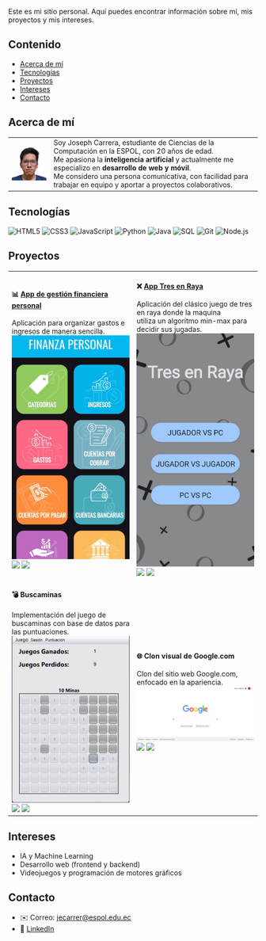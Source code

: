 Este es mi sitio personal. Aquí puedes encontrar información sobre mí, mis
proyectos y mis intereses.

## Contenido
- [Acerca de mí](#acerca-de-mí)
- [Tecnologías](#tecnologías)
- [Proyectos](#proyectos)
- [Intereses](#intereses)
- [Contacto](#contacto)  

## Acerca de mí

<table>
  <tr>
    <td>
      <img src="assets/profile_picture.png" alt="Joseph Carrera" width="150"/>
    </td>
    <td>
      Soy Joseph Carrera, estudiante de Ciencias de la Computación en la ESPOL, con 20 años de edad.<br>
      Me apasiona la <b>inteligencia artificial</b> y actualmente me especializo en <b>desarrollo de web y móvil</b>.<br>
      Me considero una persona comunicativa, con facilidad para trabajar en equipo y aportar a proyectos colaborativos.
    </td>
  </tr>
</table>


## Tecnologías

![HTML5](https://img.shields.io/badge/HTML5-E34F26?style=for-the-badge&logo=html5&logoColor=white)
![CSS3](https://img.shields.io/badge/CSS3-1572B6?style=for-the-badge&logo=css3&logoColor=white)
![JavaScript](https://img.shields.io/badge/JavaScript-F7DF1E?style=for-the-badge&logo=javascript&logoColor=black)
![Python](https://img.shields.io/badge/Python-3776AB?style=for-the-badge&logo=python&logoColor=white)
![Java](https://img.shields.io/badge/Java-007396?style=for-the-badge&logo=java&logoColor=white)
![SQL](https://img.shields.io/badge/SQL-4479A1?style=for-the-badge&logo=mysql&logoColor=white)
![Git](https://img.shields.io/badge/Git-F05032?style=for-the-badge&logo=git&logoColor=white)
![Node.js](https://img.shields.io/badge/Node.js-339933?style=for-the-badge&logo=node.js&logoColor=white)


## Proyectos

<table>
  <tr>
    <td style="vertical-align=top">
      <h4>📊 <a href="https://github.com/Jecs17/POO_P2-G01-Android" target="blank">App de gestión financiera personal</a></h4>
      Aplicación para organizar gastos e ingresos de manera sencilla.<br>
      <img src="assets/finanzas.jpeg" alt="Gestión financiera" width="300"/><br>
      <img src="https://img.shields.io/badge/Java-007396?style=for-the-badge&logo=java&logoColor=white" height="20"/>
      <img src="https://img.shields.io/badge/Android-3DDC84?style=for-the-badge&logo=android&logoColor=white" height="20"/><br>
    </td>
    <td>
      <h4>❌ <a href="https://github.com/Jecs17/ED_P1_Grupo_01" target="blank">App Tres en Raya</a></h4>
      Aplicación del clásico juego de tres en raya donde la maquina<br> utiliza un algoritmo min-max para decidir sus jugadas.<br>
      <img src="assets/tres-en-raya.jpeg" alt="Tres en Raya" width="300"/><br>
      <img src="https://img.shields.io/badge/Java-007396?style=for-the-badge&logo=java&logoColor=white" height="20"/>
      <img src="https://img.shields.io/badge/Android-3DDC84?style=for-the-badge&logo=android&logoColor=white" height="20"/>
    </td>
  </tr>
  <tr>
    <td>
      <h4>💣 Buscaminas</h4>
      Implementación del juego de buscaminas con base de datos para las puntuaciones.<br>
      <img src="assets/buscaminas.png" alt="Buscaminas" width="300"/><br>
      <img src="https://img.shields.io/badge/Java-007396?style=for-the-badge&logo=java&logoColor=white" height="20"/>
      <img src="https://img.shields.io/badge/SQL-4479A1?style=for-the-badge&logo=mysql&logoColor=white" height="20"/><br>
    </td>
    <td>
      <h4>🌐 Clon visual de Google.com</h4>
      Clon del sitio web Google.com, enfocado en la apariencia.<br>
      <img src="assets/google-clon.png" alt="Clon Google" width="600"/><br>
      <img src="https://img.shields.io/badge/HTML5-E34F26?style=for-the-badge&logo=html5&logoColor=white" height="20"/>
      <img src="https://img.shields.io/badge/CSS3-1572B6?style=for-the-badge&logo=css3&logoColor=white" height="20"/><br>
    </td>
  </tr>
</table>
  
## Intereses

- IA y Machine Learning
- Desarrollo web (frontend y backend)
- Videojuegos y programación de motores gráficos


## Contacto
- ✉️ Correo: jecarrer@espol.edu.ec
- 💼 [LinkedIn](www.linkedin.com/in/joseph-carrera-4b959b309) 
